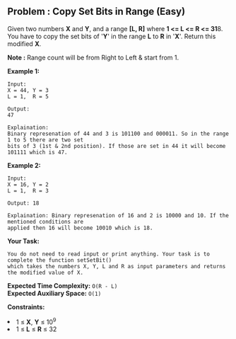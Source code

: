 ## Problem : Copy Set Bits in Range (Easy)
Given two numbers **X** and **Y**, and a range **[L, R]** where **1 <= L <= R <= 31**8. You have to copy the set bits of '**Y**' in the range **L** to **R** in '**X**'. Return this modified **X**.

**Note :** Range count will be from Right to Left & start from 1.

**Example 1:**
```
Input: 
X = 44, Y = 3 
L = 1,  R = 5

Output: 
47

Explaination: 
Binary represenation of 44 and 3 is 101100 and 000011. So in the range 1 to 5 there are two set
bits of 3 (1st & 2nd position). If those are set in 44 it will become 101111 which is 47.
```

**Example 2:**
```
Input: 
X = 16, Y = 2
L = 1,  R = 3

Output: 18

Explaination: Binary represenation of 16 and 2 is 10000 and 10. If the mentioned conditions are
applied then 16 will become 10010 which is 18.
```

**Your Task:**
```
You do not need to read input or print anything. Your task is to complete the function setSetBit()
which takes the numbers X, Y, L and R as input parameters and returns the modified value of X.
```

**Expected Time Complexity:** ```O(R - L)```<br>
**Expected Auxiliary Space:** ```O(1)```

**Constraints:**
<li>1 ≤ <b>X</b>, <b>Y</b> ≤ 10<sup>9</sup></li>
<li>1 ≤ <b>L</b> ≤ <b>R</b> ≤ 32</li>